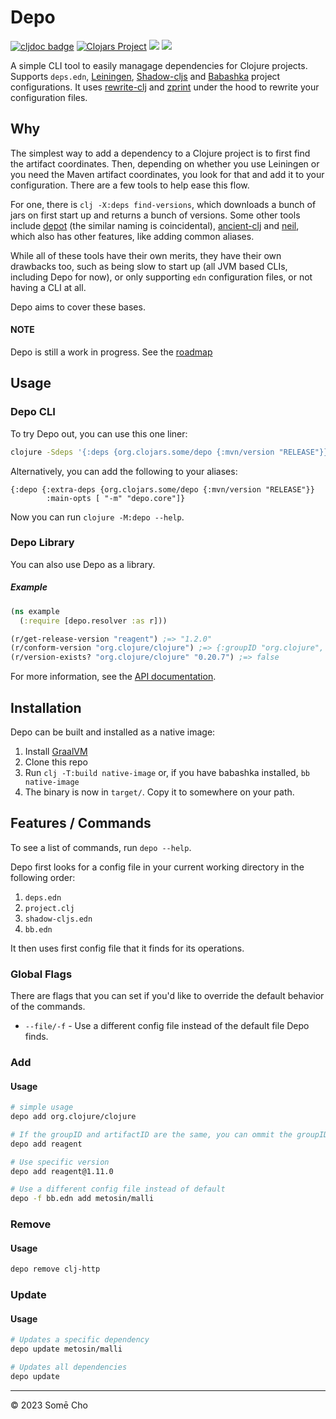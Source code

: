 # Depo
[![cljdoc badge](https://cljdoc.org/badge/org.clojars.some/depo)](https://cljdoc.org/d/org.clojars.some/depo)
[![Clojars Project](https://img.shields.io/clojars/v/org.clojars.some/depo.svg)](https://clojars.org/org.clojars.some/depo)
![](https://github.com/somecho/depo/actions/workflows/deploy.yml/badge.svg)
![](https://github.com/somecho/depo/actions/workflows/tests.yml/badge.svg)

A simple CLI tool to easily managage dependencies for Clojure projects. Supports `deps.edn`, [Leiningen](https://codeberg.org/leiningen/leiningen), [Shadow-cljs](https://github.com/thheller/shadow-cljs) and [Babashka](https://github.com/babashka/babashka) project configurations. It uses [rewrite-clj](https://github.com/clj-commons/rewrite-clj) and [zprint](https://github.com/kkinnear/zprint) under the hood to rewrite your  configuration files.

## Why
The simplest way to add a dependency to a Clojure project is to first find the artifact coordinates. Then, depending on whether you use Leiningen or you need the Maven artifact coordinates, you look for that and add it to your configuration. There are a few tools to help ease this flow. 

For one, there is `clj -X:deps find-versions`, which downloads a bunch of jars on first start up and returns a bunch of versions. Some other tools include [depot](https://github.com/Olical/depot) (the similar naming is coincidental), [ancient-clj](https://github.com/xsc/ancient-clj) and [neil](https://github.com/babashka/neil), which also has other features, like adding common aliases. 

While all of these tools have their own merits, they have their own drawbacks too, such as being slow to start up (all JVM based CLIs, including Depo for now), or only supporting `edn` configuration files, or not having a CLI at all. 

Depo aims to cover these bases.

#### NOTE
Depo is still a work in progress. See the [roadmap](https://github.com/somecho/depo/issues/1)

## Usage
### Depo CLI 
To try Depo out, you can use this one liner:
```bash
clojure -Sdeps '{:deps {org.clojars.some/depo {:mvn/version "RELEASE"}}}' -M -m depo.core --help
```
Alternatively, you can add the following to your aliases:
```edn
{:depo {:extra-deps {org.clojars.some/depo {:mvn/version "RELEASE"}}
        :main-opts [ "-m" "depo.core"]}
```
Now you can run `clojure -M:depo --help`.
### Depo Library
You can also use Depo as a library.

##### Example 
```clj
(ns example
  (:require [depo.resolver :as r]))

(r/get-release-version "reagent") ;=> "1.2.0"
(r/conform-version "org.clojure/clojure") ;=> {:groupID "org.clojure", :artifactID "clojure", :version "1.5.0-alpha3"}
(r/version-exists? "org.clojure/clojure" "0.20.7") ;=> false
```
For more information, see the [API documentation](https://cljdoc.org/d/org.clojars.some/depo/0.0.12).

## Installation
Depo can be built and installed as a native image:
1. Install [GraalVM](https://github.com/graalvm/graalvm-ce-builds/releases/)
2. Clone this repo
3. Run `clj -T:build native-image` or, if you have babashka installed, `bb native-image`
4. The binary is now in `target/`. Copy it to somewhere on your path.
   
## Features / Commands
To see a list of commands, run `depo --help`. 

Depo first looks for a config file in your current working directory in the following order:
1. `deps.edn`
2. `project.clj`
3. `shadow-cljs.edn`
4. `bb.edn`

It then uses first config file that it finds for its operations.

### Global Flags
There are flags that you can set if you'd like to override the default behavior of the commands.

- `--file/-f` - Use a different config file instead of the default file Depo finds.

### Add
#### Usage
```bash
# simple usage
depo add org.clojure/clojure

# If the groupID and artifactID are the same, you can ommit the groupID
depo add reagent

# Use specific version
depo add reagent@1.11.0

# Use a different config file instead of default
depo -f bb.edn add metosin/malli
```
### Remove
#### Usage
```bash
depo remove clj-http
```

### Update
#### Usage
```bash
# Updates a specific dependency
depo update metosin/malli

# Updates all dependencies
depo update
```

---

© 2023 Somē Cho
